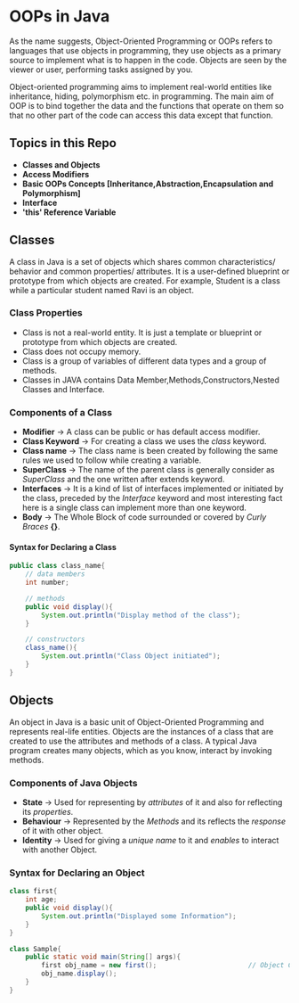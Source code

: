 # OOPs in Java

As the name suggests, Object-Oriented Programming or OOPs refers to languages that use objects in programming, they use objects as a primary source to implement what is to happen in the code. Objects are seen by the viewer or user, performing tasks assigned by you. 

Object-oriented programming aims to implement real-world entities like inheritance, hiding, polymorphism etc. in programming. The main aim of OOP is to bind together the data and the functions that operate on them so that no other part of the code can access this data except that function.

## Topics in this Repo 

- **Classes and Objects**
- **Access Modifiers**
- **Basic OOPs Concepts [Inheritance,Abstraction,Encapsulation and Polymorphism]**
- **Interface**
- **'this' Reference Variable**

## Classes

A class in Java is a set of objects which shares common characteristics/ behavior and common properties/ attributes. It is a user-defined blueprint or prototype from which objects are created. For example, Student is a class while a particular student named Ravi is an object.

### Class Properties

- Class is not a real-world entity. It is just a template or blueprint or prototype from which objects are created.
- Class does not occupy memory.
- Class is a group of variables of different data types and a group of methods.
- Classes in JAVA contains Data Member,Methods,Constructors,Nested Classes and Interface.

### Components of a Class

- **Modifier** -> A class can be public or has default access modifier.
- **Class Keyword** -> For creating a class we uses the *class* keyword.
- **Class name** -> The class name is been created by following the same rules we used to follow while creating a variable.
- **SuperClass** -> The name of the parent class is generally consider as *SuperClass* and the one written after extends keyword.
- **Interfaces** -> It is a kind of list of interfaces implemented or initiated by the class, preceded by the *Interface* keyword and most interesting fact here is a single class can implement more than one keyword.
- **Body** ->  The Whole Block of code surrounded or covered by *Curly Braces* **{}**.

#### Syntax for Declaring a Class

```java
public class class_name{
    // data members
    int number;

    // methods
    public void display(){
        System.out.println("Display method of the class");
    }

    // constructors
    class_name(){
        System.out.println("Class Object initiated");
    }
}
```

## Objects

An object in Java is a basic unit of Object-Oriented Programming and represents real-life entities. Objects are the instances of a class that are created to use the attributes and methods of a class.  A typical Java program creates many objects, which as you know, interact by invoking methods.

### Components of Java Objects

- **State** -> Used for representing by *attributes* of it and also for reflecting its *properties*.
- **Behaviour** -> Represented by the *Methods* and its reflects the *response* of it with other object.
- **Identity** -> Used for giving a *unique name* to it and *enables* to interact with another Object.

### Syntax for Declaring an Object

```java
class first{
    int age;
    public void display(){
        System.out.println("Displayed some Information");
    }
}

class Sample{
    public static void main(String[] args){
        first obj_name = new first();                       // Object Created
        obj_name.display();
    }
}
```